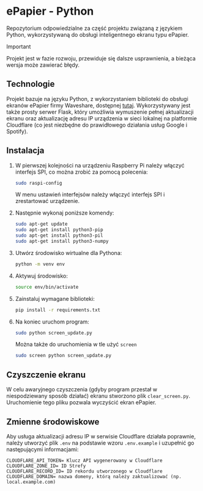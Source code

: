 # ePapier - Python

Repozytorium odpowiedzialne za część projektu związaną z językiem Python, wykorzystywaną do obsługi inteligentnego ekranu typu ePapier.

> [!IMPORTANT]
> Projekt jest w fazie rozwoju, przewiduje się dalsze usprawnienia, a bieżąca wersja może zawierać błędy.

## Technologie

Projekt bazuje na języku Python, z wykorzystaniem biblioteki do obsługi ekranów ePapier firmy Waveshare, dostępnej [tutaj](https://github.com/waveshareteam/e-Paper). Wykorzystywany jest także prosty serwer Flask, który umożliwia wymuszenie pełnej aktualizacji ekranu oraz aktualizację adresu IP urządzenia w sieci lokalnej na platformie Cloudflare (co jest niezbędne do prawidłowego działania usług Google i Spotify).

## Instalacja

1. W pierwszej kolejności na urządzeniu Raspberry Pi należy włączyć interfejs SPI, co można zrobić za pomocą polecenia:

   ```bash
   sudo raspi-config
   ```

   W menu ustawień interfejsów należy włączyć interfejs SPI i zrestartować urządzenie.

2. Następnie wykonaj poniższe komendy:

   ```bash
   sudo apt-get update
   sudo apt-get install python3-pip
   sudo apt-get install python3-pil
   sudo apt-get install python3-numpy
   ```

3. Utwórz środowisko wirtualne dla Pythona:

   ```bash
   python -m venv env
   ```

4. Aktywuj środowisko:

   ```bash
   source env/bin/activate
   ```

5. Zainstaluj wymagane biblioteki:

   ```bash
   pip install -r requirements.txt
   ```

6. Na koniec uruchom program:

   ```bash
   sudo python screen_update.py
   ```

   Można także do uruchomienia w tle użyć `screen`

   ```bash
   sudo screen python screen_update.py
   ```

## Czyszczenie ekranu

W celu awaryjnego czyszczenia (gdyby program przestał w niespodziewany sposób działać) ekranu stworzono plik `clear_screen.py`. Uruchomienie tego pliku pozwala wyczyścić ekran ePapier.

## Zmienne środowiskowe

Aby usługa aktualizacji adresu IP w serwisie Cloudflare działała poprawnie, należy utworzyć plik `.env` na podstawie wzoru `.env.example` i uzupełnić go następującymi informacjami:

    CLOUDFLARE_API_TOKEN= Klucz API wygenerowany w Cloudflare
    CLOUDFLARE_ZONE_ID= ID Strefy
    CLOUDFLARE_RECORD_ID= ID rekordu utworzonego w Cloudflare
    CLOUDFLARE_DOMAIN= nazwa domeny, którą należy zaktualizować (np. local.example.com)
